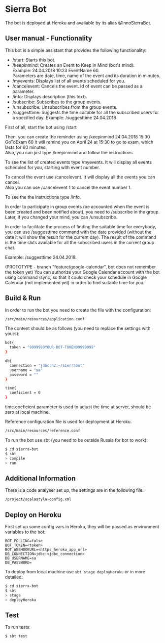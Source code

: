 # Sierra Bot #

The bot is deployed at Heroku and available by its alias @InnoSierraBot.

## User manual - Functionality ##

This bot is a simple assistant that provides the following functionality:
* /start: Starts this bot.
* /keepinmind: Creates an Event to Keep in Mind (bot's mind).  
Example: 24.04.2018 10:23 EventName 60.  
Parameters are date, time, name of the event and its duration in minutes.
* /myevents:  Displays list of all events scheduled for you.
* /cancelevent:  Cancels the event. Id of event can be passed as a parameter.
* /info:  Displays description (this text).
* /subscribe: Subscribes to the group events.
* /unsubscribe: Unsubscribes from the group events.
* /suggesttime: Suggests the time suitable for all the subscribed users for a specified day.
Example: /suggesttime 24.04.2018

First of all, start the bot using /start  

Then, you can create the reminder using /keepinmind 24.04.2018 15:30 GoToExam 60
It will remind you on April 24 at 15:30 to go to exam, which lasts for 60 minutes.  
Also, you can just type /keepinmind and follow the instructions.  

To see the list of created events type /myevents. It will display all events scheduled for you, starting with event number.

To cancel the event use /cancelevent. It will display all the events you can cancel.  
Also you can use /cancelevent 1 to cancel the event number 1.  

To see the the instructions type /info.

In order to participate in group events (be accounted when the event is 
been created and been notified about), you need to /subscribe in the group. Later, if you changed 
your mind, you can /unsubscribe.

In order to facilitate the process of finding the suitable time for everybody, you can use 
/suggesttime command with the date provided (without the date it will show the result for the current day). The result of the command is the time slots available for all the subscribed users in the current group chat.

Example: /suggesttime 24.04.2018.

(PROTOTYPE - branch "feature/google-calendar", bot does not remember the token yet) You can authorize your Google Calendar account with the bot using command /sync, so that it could
check your schedule in Google Calendar (not implemented yet) in order to find suitable time for you. 

## Build & Run ##

In order to run the bot you need to create the file with the configuration:
```sh
/src/main/resources/application.conf
```
The content should be as follows (you need to replace the settings with yours):
```sh
bot{
  token = "9999999YOUR-BOT-TOKEN99999999"
}

db{
  connection = "jdbc:h2:~/sierrabot"
  username = "sa"
  password = ""
}

time{
  coeficient = 0
}
```

time.coeficient parameter is used to adjust the time at server, should be zero at local machine.

Reference configuration file is used for deployment at Heroku.
```sh
/src/main/resources/reference.conf
```

To run the bot use sbt (you need to be outside Russia for bot to work):
```sh
$ cd sierra-bot
$ sbt
> compile
> run
```

## Additional Information ##
There is a code analyser set up, the settings are in the following file:
```sh
/project/scalastyle-config.xml
```

## Deploy on Heroku ##

First set up some config vars in Heroku, they will be passed as environment variables to the bot:
```
BOT_POLLING=false
BOT_TOKEN=<token>
BOT_WEBHOOKURL=<https_heroku_app_url>
DB_CONNECTION=jdbc:<jdbc_connection>
DB_USERNAME=sa
DB_PASSWORD=
```

To deploy from local machine use `sbt stage deployHeroku` or in more detailed:
```sh
$ cd sierra-bot
$ sbt
> stage
> deployHeroku
```

## Test ##

To run tests:
```sh
$ sbt test
```

